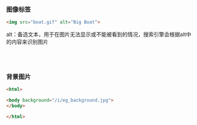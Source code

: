 ### 图像标签

```html
<img src="boat.gif" alt="Big Boat">
```

alt：备选文本，用于在图片无法显示或不能被看到的情况，搜索引擎会根据alt中的内容来识别图片

<br>

<br>

### 背景图片

```html
<html>

<body background="/i/eg_background.jpg">
</body>

</html>
```

